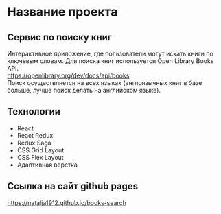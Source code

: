 # Название проекта
## Сервис по поиску книг
Интерактивное приложение, где пользователи могут искать книги по ключевым словам. 
Для поиска книг используется Open Library Books API. <br />
https://openlibrary.org/dev/docs/api/books <br />
Поиск осуществляется на всех языках (англоязычных книг в базе больше, лучше поиск делать на английском языке).

## Технологии
 * React
 * React Redux
 * Redux Saga
 * CSS Grid Layout
 * CSS Flex Layout
 * Адаптивная верстка

## Ссылка на сайт github pages
https://natalja1912.github.io/books-search



